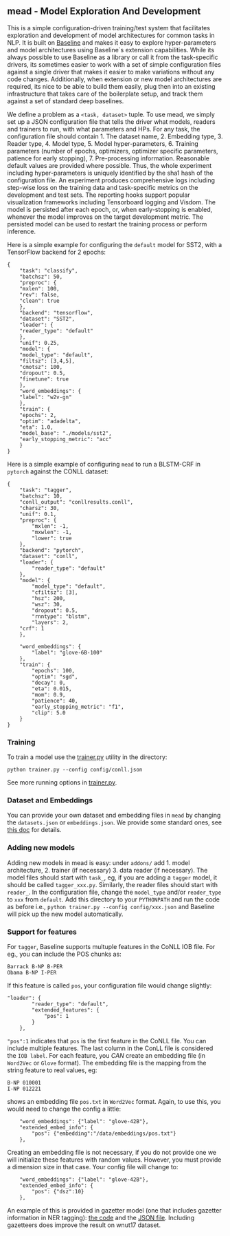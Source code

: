 ## mead - Model Exploration And Development

This is a simple configuration-driven training/test system that facilitates exploration and development of model architectures for common tasks in NLP. It is built on [Baseline](baseline.md) and makes it easy to explore hyper-parameters and model architectures using Baseline`s extension capabilities. While its always possible to use Baseline as a library or call it from the task-specific drivers, its sometimes easier to work with a set of simple configuration files against a single driver that makes it easier to make variations without any code changes.  Additionally, when extension or new model architectures are required, its nice to be able to build them easily, plug then into an existing infrastructure that takes care of the boilerplate setup, and track them against a set of standard deep baselines.

We define a problem as a `<task, dataset>` tuple. To use mead, we simply set up a JSON configuration file that tells the driver what models, readers and trainers to run, with what parameters and HPs. For any task, the configuration file should contain 1. The dataset name, 2. Embedding type, 3. Reader type, 4. Model type, 5. Model hyper-parameters, 6. Training parameters (number of epochs, optimizers, optimizer specific parameters, patience for early stopping), 7. Pre-processing information. Reasonable default values are provided where possible. Thus, the whole experiment including hyper-parameters is uniquely identified by the sha1 hash of the configuration file. An experiment produces comprehensive logs including step-wise loss on the training data and task-specific metrics on the development and test sets. The reporting hooks support popular visualization frameworks including Tensorboard logging and Visdom. The model is persisted after each epoch, or, when early-stopping is enabled, whenever the model improves on the target development metric. The persisted model can be used to restart the training process or perform inference.

Here is a simple example for configuring the `default` model for SST2, with a TensorFlow backend for 2 epochs:


```
{
    "task": "classify",
    "batchsz": 50,
    "preproc": {
	"mxlen": 100,
	"rev": false,
	"clean": true
    },
    "backend": "tensorflow",
    "dataset": "SST2",
    "loader": {
	"reader_type": "default"
    },
    "unif": 0.25,
    "model": {
	"model_type": "default",
	"filtsz": [3,4,5],
	"cmotsz": 100,
	"dropout": 0.5,
	"finetune": true
    },
    "word_embeddings": {
	"label": "w2v-gn"
    },
    "train": {
	"epochs": 2,
	"optim": "adadelta",
	"eta": 1.0,
	"model_base": "./models/sst2",
	"early_stopping_metric": "acc"
    }
}

```

Here is a simple example of configuring `mead` to run a BLSTM-CRF in `pytorch` against the CONLL dataset:

```
{
    "task": "tagger",
    "batchsz": 10,
    "conll_output": "conllresults.conll",
    "charsz": 30,
    "unif": 0.1,
    "preproc": {
        "mxlen": -1,
        "mxwlen": -1,
        "lower": true
    },
    "backend": "pytorch",
    "dataset": "conll",
    "loader": {
        "reader_type": "default"
    },
    "model": {
        "model_type": "default",
        "cfiltsz": [3],
        "hsz": 200,
        "wsz": 30,
        "dropout": 0.5,
        "rnntype": "blstm",
        "layers": 2,
	"crf": 1
    },

    "word_embeddings": {
        "label": "glove-6B-100"
    },
    "train": {
        "epochs": 100,
        "optim": "sgd",
        "decay": 0,
        "eta": 0.015,
        "mom": 0.9,
        "patience": 40,
        "early_stopping_metric": "f1",
        "clip": 5.0
    }
}

```

### Training 

To train a model use the [trainer.py](../python/mead/trainer.py) utility in the directory:

```
python trainer.py --config config/conll.json
```

See more running options in [trainer.py](../python/mead/trainer.py).


### Dataset and Embeddings
You can provide your own dataset and embedding files in `mead` by changing the `datasets.json` or `embeddings.json`. We provide some standard ones, see [this doc](dataset-embedding.md) for details.

### Adding new models

Adding new models in mead is easy: under `addons/` add 1. model architecture, 2. trainer (if necessary) 3. data reader (if necessary). The model files should start with `task_`, eg, if you are adding a `tagger` model, it should be called `tagger_xxx.py`. Similarly, the reader files should start with `reader_`.  In the configuration file, change the `model_type` and/or `reader_type` to `xxx` from `default`. Add this directory to your `PYTHONPATH` and run the code as before i.e., `python trainer.py --config config/xxx.json` and Baseline will pick up the new model automatically.  

### Support for features

For `tagger`, Baseline supports multuple features in the CoNLL IOB file. For eg., you can include the POS chunks as:

```
Barrack B-NP B-PER
Obama B-NP I-PER
```

If this feature is called `pos`, your configuration file would change slightly:

```
"loader": {
        "reader_type": "default",
        "extended_features": {
            "pos": 1
        }
    },
```

`"pos":1` indicates that `pos` is the first feature in the CoNLL file. You can include multiple features. The last column in the ConLL file is considered the `IOB label`. For each feature, you *CAN* create an embedding file (in `Word2Vec` or `Glove` format). The embedding file is the mapping from the string feature to real values, eg: 

```
B-NP 010001
I-NP 012221
```
shows an embedding file `pos.txt` in `Word2Vec` format. Again, to use this, you would need to change the config a little:

```
    "word_embeddings": {"label": "glove-42B"},
    "extended_embed_info": {
        "pos": {"embedding":"/data/embeddings/pos.txt"}
    },

```

Creating an embedding file is not necessary, if you do not provide one we will initialize these features with random values. However, you must provide a dimension size in that case. Your config file will change to:

```
    "word_embeddings": {"label": "glove-42B"},
    "extended_embed_info": {
        "pos": {"dsz":10}
    },

```

An example of this is provided in gazetter model (one that includes gazetter information in NER tagging): [the code](../python/addons/tagger_gazetteer.py) and the [JSON file](../python/mead/config/wnut-gazetteer.json). Including gazetteers does improve the result on wnut17 dataset.
